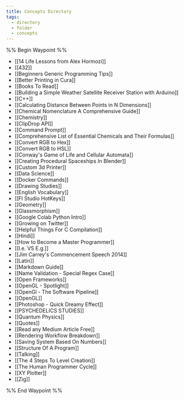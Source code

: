 ```yaml
---
title: Concepts Directory
tags:
  - directory
  - folder
  - concepts
---
```

%% Begin Waypoint %%
- [[14 Life Lessons from Alex Hormozi]]
- [[432]]
- [[Beginners Generic Programming Tips]]
- [[Better Printing in Cura]]
- [[Books To Read]]
- [[Building a Simple Weather Satellite Receiver Station with Arduino]]
- [[C++]]
- [[Calculating Distance Between Points in N Dimensions]]
- [[Chemical Nomenclature A Comprehensive Guide]]
- [[Chemistry]]
- [[ClipDrop API]]
- [[Command Prompt]]
- [[Comprehensive List of Essential Chemicals and Their Formulas]]
- [[Convert RGB to Hex]]
- [[Convert RGB to HSL]]
- [[Conway's Game of Life and Cellular Automata]]
- [[Creating Procedural Spaceships In Blender]]
- [[Custom 3d Printer]]
- [[Data Science]]
- [[Docker Commands]]
- [[Drawing Studies]]
- [[English Vocabulary]]
- [[Fl Studio HotKeys]]
- [[Geometry]]
- [[Glassmorphism]]
- [[Google Colab Python Intro]]
- [[Growing on Twitter]]
- [[Helpful Things For C Compilation]]
- [[Hindi]]
- [[How to Become a Master Programmer]]
- [[I.e. VS E.g.]]
- [[Jim Carrey's Commencement Speech 2014]]
- [[Latin]]
- [[Markdown Guide]]
- [[Name Validation - Special Regex Case]]
- [[Open Frameworks]]
- [[OpenGL - Spotlight]]
- [[OpenGl - The Software Pipeline]]
- [[OpenGL]]
- [[Photoshop - Quick Dreamy Effect]]
- [[PSYCHEDELICS STUDIES]]
- [[Quantum Physics]]
- [[Quotes]]
- [[Read any Medium Article Free]]
- [[Rendering Workflow Breakdown]]
- [[Saving System Based On Numbers]]
- [[Structure Of A Program]]
- [[Talking]]
- [[The 4 Steps To Level Creation]]
- [[The Human Programmer Cycle]]
- [[XY Plotter]]
- [[Zig]]

%% End Waypoint %%
